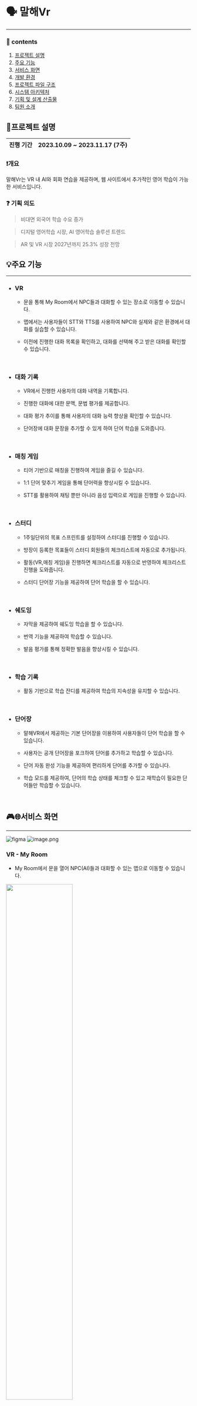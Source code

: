 # 🗣️ 말해Vr
---

### 📜 contents
 1. [프로젝트 설명](https://lab.ssafy.com/s09-final/S09P31A501/-/blob/develop/README.md#%ED%94%84%EB%A1%9C%EC%A0%9D%ED%8A%B8-%EC%84%A4%EB%AA%85)
 2. [주요 기능](https://lab.ssafy.com/s09-final/S09P31A501/-/blob/develop/README.md#%EC%A3%BC%EC%9A%94-%EA%B8%B0%EB%8A%A5)
 3. [서비스 화면](https://lab.ssafy.com/s09-final/S09P31A501/-/blob/develop/README.md#%EC%84%9C%EB%B9%84%EC%8A%A4-%ED%99%94%EB%A9%B4)
 4. [개발 환경](https://lab.ssafy.com/s09-final/S09P31A501/-/blob/develop/README.md#%EA%B0%9C%EB%B0%9C-%ED%99%98%EA%B2%BD)
 5. [프로젝트 파일 구조](https://lab.ssafy.com/s09-final/S09P31A501/-/blob/develop/README.md#%ED%94%84%EB%A1%9C%EC%A0%9D%ED%8A%B8-%ED%8C%8C%EC%9D%BC-%EA%B5%AC%EC%A1%B0)
 6. [시스템 아키텍처](https://lab.ssafy.com/s09-final/S09P31A501/-/blob/develop/README.md?ref_type=heads#%EF%B8%8F%EC%8B%9C%EC%8A%A4%ED%85%9C-%EC%95%84%ED%82%A4%ED%85%8D%EC%B2%98)
 7. [기획 및 설계 산출물](https://lab.ssafy.com/s09-final/S09P31A501#%EF%B8%8F%EA%B8%B0%ED%9A%8D-%EB%B0%8F-%EC%84%A4%EA%B3%84-%EC%82%B0%EC%B6%9C%EB%AC%BC)
 8. [팀원 소개](https://lab.ssafy.com/s09-final/S09P31A501#%ED%8C%80%EC%9B%90-%EC%86%8C%EA%B0%9C) 

## 📣프로젝트 설명
| 진행 기간 | 2023.10.09 ~ 2023.11.17 (7주) |
| --- | --- |
### ❗개요

말해Vr는 VR 내 AI와 회화 연습을 제공하며, 웹 사이트에서 추가적인 영어 학습이 가능한 서비스입니다.

### ❓ 기획 의도


> 비대면 외국어 학습 수요 증가

> 디지털 영어학습 시장, AI 영어학습 솔루션 트렌드

> AR 및 VR 시장 2027년까지 25.3% 성장 전망

## 💡주요 기능

---

-   ### VR

    -   문을 통해 My Room에서 NPC들과 대화할 수 있는 장소로 이동할 수 있습니다.
    -   맵에서는 사용자들이 STT와 TTS를 사용하여 NPC와 실제와 같은 환경에서 대화를 실습할 수 있습니다. 
    -   이전에 진행한 대화 목록을 확인하고, 대화를 선택해 주고 받은 대화를 확인할 수 있습니다.
        
        <br/>

-   ### 대화 기록

    -   VR에서 진행한 사용자의 대화 내역을 기록합니다.
    -   진행한 대화에 대한 문맥, 문법 평가를 제공합니다.
    -   대화 평가 추이를 통해 사용자의 대화 능력 향상을 확인할 수 있습니다.
    -   단어장에 대화 문장을 추가할 수 있게 하여 단어 학습을 도와줍니다.

         <br/>

-   ### 매칭 게임

    -   티어 기반으로 매칭을 진행하여 게임을 즐길 수 있습니다.
    -   1:1 단어 맞추기 게임을 통해 단어력을 향상시킬 수 있습니다.
    -   STT를 활용하여 채팅 뿐만 아니라 음성 입력으로 게임을 진행할 수 있습니다.

         <br/> 

-   ### 스터디

    -   1주일단위의 목표 스프린트를 설정하여 스터디를 진행할 수 있습니다.
    -   방장이 등록한 목표들이 스터디 회원들의 체크리스트에 자동으로 추가됩니다.
    -   활동(VR,매칭 게임)을 진행하면 체크리스트를 자동으로 반영하여 체크리스트 진행을 도와줍니다.
    -   스터디 단어장 기능을 제공하여 단어 학습을 할 수 있습니다.

         <br/>                 

-   ### 쉐도잉

    -   자막을 제공하여 쉐도잉 학습을 할 수 있습니다.
    -   번역 기능을 제공하여 학습할 수 있습니다.
    -   발음 평가를 통해 정확한 발음을 향상시킬 수 있습니다.

         <br/>         

-   ### 학습 기록

    -   활동 기반으로 학습 잔디를 제공하여 학습의 지속성을 유지할 수 있습니다.

         <br/>         

-   ### 단어장

    -   말해VR에서 제공하는 기본 단어장을 이용하여 사용자들이 단어 학습을 할 수 있습니다.
    -   사용자는 공개 단어장을 포크하여 단어를 추가하고 학습할 수 있습니다.
    -   단어 자동 완성 기능을 제공하여 편리하게 단어를 추가할 수 있습니다.
    -   학습 모드를 제공하여, 단어의 학습 상태를 체크할 수 있고 재학습이 필요한 단어들만 학습할 수 있습니다.
        
        <br/>


## 🎮🌐서비스 화면
---
![figma](https://www.figma.com/file/yBIEwfiSadBuUsuk45q1uq/A501?type=design&node-id=91-1652&mode=design&t=WpK3YEnHqmp9kcvi-0)
![image.png](./image.png)

### VR - My Room

-   My Room에서 문을 열어 NPC(AI)들과 대화할 수 있는 맵으로 이동할 수 있습니다.

<img width="60%" src="./exec/image/문.gif"/>

<br>

### VR - 맵

-   사용자들이 NPC(AI)들과 상호작용하며 실제와 같은 환경에서 대화할 수 있는 장소입니다.
-   사용자가 학습하는 맵에서 조금 더 현실과 같은 느낌을 줄 수 있도록 일정 시간마다 랜덤한 장소를 향해서 달리거나 걷는 행인들을 배치하였습니다.

<img width="60%" src="./exec/image/맵과크라우드.gif"/>

<br>

### VR - NPC와 대화

-   사용자들이 실제 NPC(AI)들과 상호작용하며 실제와 같은 환경에서 대화를 실습할 수 있습니다.
-   역할이 부여된 NPC들과 상황에 맞는 대화를 진행할 수 있습니다.

<img width="60%" src="./exec/image/NPC_대화.gif"/>

<br>

### VR - 대화 목록

-   이전에 진행한 대화 목록을 확인할 수 있습니다.
-   대화목록에서 대화를 선택해 NPC와 주고 받은 대화를 확인할 수 있습니다.

<img width="60%" src="./exec/image/대화목록.gif"/>
<img width="60%" src="./exec/image/대화상세.gif"/>

<br>

### 메인페이지

-   "오늘의 문장"을 제공합니다.

<br>

### 단어장 메인페이지

-   내단어장과 공개단어장을 볼 수 있습니다.
-   공개단어장은 최신순, 포크순, 단어순과 함께 검색을 할 수 있습니다.
-   말해vr에서 제공하는 기본단어장 3개로 영어 단어 학습을 진행할 수 있습니다.


<br>

### 단어장 검색페이지

-   무한스크롤로 검색화면이 제공됩니다.


<br>

### 단어장 상세페이지

-   등록된 단어들을 한 번에 볼 수 있고, 발음을 들을 수 있습니다.
-   학습모드를 통해 단어마다 학습상태를 선택할 수 있습니다. 재학습이 필요한 단어들만 모아서 볼 수 있습니다.
-   공개단어장은 단어 삭제, 추가, 학습상태가 저장되지 않습니다. 그런 경우 단어장을 포크하여 개인 단어장을 만들 수 있습니다.
-    개인단어장은 단어 삭제, 추가, 학습상태가 저장됩니다. 또한 언제든지 학습 초기화를 하여 다시 모든 단어들을 복습할 수 있습니다.


<br>

### 스터디 메인페이지

-   내 스터디랑 모든 스터디를 한 번에 볼 수 있습니다.
-   스터디를 가입하거나 검색할 수 있습니다.

<br>

### 스터디 검색페이지

-   검색 결과에 맞는 스터디들이 무한스크롤로 제공됩니다.

<br>

### 스터디 상세페이지

-   스터디장은 1주일 단위로 목표 스프린트를 설정할 수 있습니다.
-   목표는 VR, 매칭게임, etc 등으로 설정할 수 있습니다.
-   설정된 목표는 자동으로 스터디 팀원들의 체크리스트에 등록됩니다.
-   팀원들이 매칭게임,VR을 진행하면 자동으로 체크리스트에 반영됩니다.
-   팀원들은 개별적으로 체크리스트를 추가하고 완료할 수 있습니다.
-   스터디 단어장을 제공하여 스터디를 효율적으로 사용할 수 있습니다.

<br>

### 내 학습기록 & 통계

-   VR에서 진행한 사용자의 대화 목록과 문맥, 문법 평균 점수를 한 눈에 볼 수 있습니다.
-   대화 평가 추이를 통해 사용자의 대화 능력 향상을 확인할 수 있습니다.

<br>

### 내 학습기록 & 통계 상세페이지

-   VR에서 진행한 대화를 상세히 볼 수 있습니다.
-   진행한 대화에 대한 문맥, 문법 평가 Review를 제공합니다.
-   문장을 선택하여 번역할 수 있는 기능을 제공합니다.
-   문장을 내 단어장에 추가할 수 있습니다.

<br>

### 쉐도잉

-   쉐도잉하기를 원하는 영상을 선택할 수 있습니다.
-   실시간으로 영상의 자막과 번역을 제공합니다.
-   영상을 일시 정지하여 쉐도잉을 하고 실시간으로 발음평가를 받을 수 있습니다.

<br>

### 매칭게임 

-    게임 선택 시 내 티어와 맞는 사람이 자동으로 매칭됩니다.
-    게임이 시작되면 단어가 제시되고 빠르게 영어단어를 맞추는 사람이 포인트를 얻게 됩니다.
-    채팅이나 음성으로 답을 입력할 수 있습니다.
-    5라운드 진행하여 포인트를 더 많이 얻은 사람이 승리합니다.
<br>

### 마이페이지

-    활동기반으로 잔디가 제공됩니다.
-    프로필 수정, 닉네임 수정을 할 수 있습니다.

<br>

## 💻개발 환경

### VR

- Unreal Engine 5.2.1
- Meta XR SDK

### Frontend

- Node JS 18.16.1
- React 18.2.0
- Recoil 0.7.7
- Typescript 5.2.2
- Sockjs 0.3.35

### Backend

- Java
  - Java OpenJDK 17
  - Spring Boot 2.7.17
    - Spring Data JPA 2.7.17
    - Spring Security 2.7.17
    - JUnit 5.8.2
    - Lombok 1.18.26
    - Websocket 2.3.4
    - Querydsl 5.0.0
  - Gradle 7.6
- fastAPI 

### Server

- Ubuntu 20.04 LTS
- Nginx 1.18.0
- Docker 24.0.5
- Docker Compose 1.27.4
- Jenkins 2.401.3
- RabbitMq 3.12.7

### Database

- Mariadb 11.1.2
- Redis 7.2.1

### UI / UX

- Figma

### IDE

- Visual Studio
- Visual Studio Code
- IntelliJ IDEA

### 형상 / 이슈관리

- Gitlab
- Jira


## 📦프로젝트 파일 구조

<details><summary>📂 Backend</summary>

<!-- 📂 backend -->

```
├─📂 .gradle
└─📂 src
    ├─📂 main
    │  ├─📂 java
    │  │  └─📂 com
    │  │      └─📂 npc
    │  │          └─📂 say_vr
    │  │              ├─📂 domain
    │  │              │  ├─📂 flashcards
    │  │              │  │  ├─📂 api
    │  │              │  │  ├─📂 constant
    │  │              │  │  ├─📂 domain
    │  │              │  │  ├─📂 dto
    │  │              │  │  ├─📂 exception
    │  │              │  │  ├─📂 repository
    │  │              │  │  └─📂 service
    │  │              │  ├─📂 game
    │  │              │  │  ├─📂 api
    │  │              │  │  ├─📂 constant
    │  │              │  │  ├─📂 domain
    │  │              │  │  ├─📂 dto
    │  │              │  │  ├─📂 exception
    │  │              │  │  ├─📂 repository
    │  │              │  │  └─📂 service
    │  │              │  ├─📂 study
    │  │              │  │  ├─📂 api
    │  │              │  │  ├─📂 constant
    │  │              │  │  ├─📂 domain
    │  │              │  │  ├─📂 dto
    │  │              │  │  │  ├─📂 requestDto
    │  │              │  │  │  └─📂 responseDto
    │  │              │  │  ├─📂 exception
    │  │              │  │  ├─📂 repository
    │  │              │  │  │  ├─📂 CheckListItemRepository
    │  │              │  │  │  ├─📂 flashcardDeckRepostiory
    │  │              │  │  │  ├─📂 GoalRepository
    │  │              │  │  │  ├─📂 studyDeckRepository
    │  │              │  │  │  ├─📂 studyMemberRepository
    │  │              │  │  │  ├─📂 studyRepository
    │  │              │  │  │  └─📂 WeeklySprintRepository
    │  │              │  │  └─📂 service
    │  │              │  ├─📂 user
    │  │              │  │  ├─📂 api
    │  │              │  │  ├─📂 constant
    │  │              │  │  ├─📂 domain
    │  │              │  │  ├─📂 dto
    │  │              │  │  ├─📂 exception
    │  │              │  │  ├─📂 repository
    │  │              │  │  │  └─📂 activityRepository
    │  │              │  │  └─📂 service
    │  │              │  └─📂 vr
    │  │              │      ├─📂 api
    │  │              │      ├─📂 constant
    │  │              │      ├─📂 domain
    │  │              │      ├─📂 dto
    │  │              │      ├─📂 exception
    │  │              │      ├─📂 repository
    │  │              │      └─📂 service
    │  │              └─📂 global
    │  │                  ├─📂 api
    │  │                  ├─📂 config
    │  │                  │  └─📂 security
    │  │                  ├─📂 constant
    │  │                  ├─📂 dto
    │  │                  ├─📂 entity
    │  │                  ├─📂 error
    │  │                  │  ├─📂 constant
    │  │                  │  └─📂 exception
    │  │                  ├─📂 file
    │  │                  ├─📂 filter
    │  │                  └─📂 util
    │  └─📂 resources
    │      └─📂 data
    └─📂 test
        └─📂 java
            └─📂 com
                └─📂 npc
                    └─📂 say_vr

```
</details>

<details><summary> 📂 Frontend</summary>
<!-- 📂 frontend -->

```
├─📂 public
└─📂 src
    ├─📂 api
    │  ├─📂 constAPI
    │  ├─📂 MatchingGameAPI
    │  ├─📂 MyPageAPI
    │  │  └─📂 ActivityCalendar
    │  ├─📂 MyStudyAnalysisAPI
    │  ├─📂 ShadowingPageAPI
    │  ├─📂 StudyPageAPI
    │  ├─📂 UserPageAPI
    │  └─📂 VocabListAPI
    ├─📂 assets
    │  ├─📂 Etc
    │  ├─📂 MainPageAssets
    │  ├─📂 MatchingGamePageAssets
    │  ├─📂 MygradeAssets
    │  └─📂 YoutubeCard
    ├─📂 components
    │  ├─📂 MatchingGameComponents
    │  │  ├─📂 GameProceedingPage
    │  │  └─📂 WaitingPage
    │  ├─📂 MyPageComponents
    │  │  ├─📂 ActivityCalendar
    │  │  ├─📂 ChangeNicknameModal
    │  │  ├─📂 ChangeProfileModal
    │  │  ├─📂 StudyCard
    │  │  └─📂 WordCard
    │  ├─📂 MyStudyAnalysisComponents
    │  │  └─📂 Translation
    │  ├─📂 ShadowingComponents
    │  │  └─📂 TranslationComponents
    │  ├─📂 StudyComponents
    │  │  └─📂 Icons
    │  └─📂 VocabListComponents
    │      └─📂 Icons
    ├─📂 pages
    │  ├─📂 LoginPage
    │  ├─📂 MainPage
    │  ├─📂 MatchingGamePage
    │  │  ├─📂 constants
    │  │  └─📂 MatchingGameProceedingPage
    │  ├─📂 MyPage
    │  ├─📂 MyStudyAnalysisPage
    │  │  └─📂 MyStudyAnalysisDetailPage
    │  ├─📂 ShadowingPage
    │  │  ├─📂 BBCPage
    │  │  ├─📂 CNNPage
    │  │  ├─📂 ShadowingDetailPage
    │  │  ├─📂 TeamCOCOPage
    │  │  └─📂 TEDPage
    │  ├─📂 SignPage
    │  ├─📂 StudyPage
    │  │  ├─📂 StudyDeckDetailPage
    │  │  └─📂 StudyDetailPage
    │  └─📂 VocabListPage
    │      ├─📂 DeckDetailPage
    │      ├─📂 DeckLearnPage
    │      └─📂 DeckListPage
    └─📂 recoil
```
</details>


<details><summary> 📂 VR</summary>
<!-- 📂 VR -->

```
├─📂 TalkVR
│  ├─📂 Component
│  ├─📂 UI
│  │  ├─📂 Menu
│  │  ├─📂 ConversationList
│  │  ├─📂 ConversationDetail
│  │  └─📂 ConversationOngoing
│  ├─📂 Player
│  │  ├─📂 Pawn
│  │  └─📂 Controller
│  ├─📂 NPC
│  │  ├─📂 AI
│  │  └─📂 Crowd
│  ├─📂 Input
│  │  ├─📂 IMC
│  │  └─📂 IA
│  └─📂 Maps
│      ├─📂 MyRoom
│      └─📂 Venice
└─📂 Asset
    ├─📂 Venice
    │  ├─📂 Texture
    │  ├─📂 Mesh
    │  └─📂 Actor
    └─📂 MyRoom
        ├─📂 Texture
        ├─📂 Mesh
        └─📂 Actor

```
</details>

## 🏗️시스템 아키텍처
![말해Vr아키텍처](./exec/image/말해vr아키텍처.png)

## 🗃️기획 및 설계 산출물
- [📝 기능 명세서](https://infrequent-attraction-ca6.notion.site/98b6503f14df47b3a6ec0b11058f408c)
- [🗞️ API 명세서](https://infrequent-attraction-ca6.notion.site/API-a83b368c239f4db1a12b91c81e00e811?pvs=4)
- [🎨 와이어프레임](https://www.figma.com/file/yBIEwfiSadBuUsuk45q1uq/A501?type=design&node-id=0%3A1&mode=design&t=F6tclqYa0DnB3OxV-1)

<details><summary> 🧱 ERD
</summary>
![말해VrERD](./exec/image/말해VrERD.png)
</details>

## 🙌팀원 소개
| 팀원 | 역할 |
| --- | --- |
|[임정현](https://lab.ssafy.com/chfhddl1234)|팀장, Infra, BE, FE|
|[김종원](https://lab.ssafy.com/jkjongwon)|BE, FE|
|[최지원](https://lab.ssafy.com/wldnjs9515)|BE_LEADER, BE, FE|
|[신석철](https://lab.ssafy.com/scshin97)|FE_LEADER, FE|
|[박한샘](https://lab.ssafy.com/phsaem98)|VR, UNREAL|
|[이정준](https://lab.ssafy.com/jjyoyo83)|VR, UNREAL|


